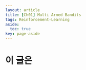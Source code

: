 ```yaml
---
layout: article
title: [Ch01] Multi Armed Bandits
tags: Reinforcement-Learning
aside:
  toc: true
key: page-aside
---
```


# 이 글은

